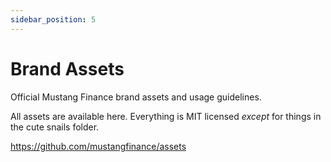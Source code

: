 ```yaml
---
sidebar_position: 5
---
```


# Brand Assets

Official Mustang Finance brand assets and usage guidelines.

All assets are available here. Everything is MIT licensed *except* for things in the cute snails folder.

https://github.com/mustangfinance/assets 